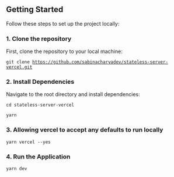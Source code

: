 ## Getting Started

Follow these steps to set up the project locally:

### 1. Clone the repository

First, clone the repository to your local machine:

<code>git clone https://github.com/sabinacharyadev/stateless-server-vercel.git</code>

### 2. Install Dependencies

Navigate to the root directory and install dependencies:

<code>cd stateless-server-vercel</code>

<code>yarn</code>

### 3. Allowing vercel to accept any defaults to run locally

<code>yarn vercel --yes</code>

### 4. Run the Application

<code>yarn dev</code>

<!-- yarn global add vercel
